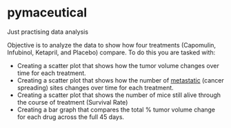 # pymaceutical
Just practising data analysis 

Objective is to analyze the data to show how four treatments (Capomulin, Infubinol, Ketapril, and Placebo) compare.
To do this you are tasked with:
* Creating a scatter plot that shows how the tumor volume changes over time for each treatment.
* Creating a scatter plot that shows how the number of [metastatic](https://en.wikipedia.org/wiki/Metastasis) (cancer spreading) sites changes over time for each treatment.
* Creating a scatter plot that shows the number of mice still alive through the course of treatment (Survival Rate)
* Creating a bar graph that compares the total % tumor volume change for each drug across the full 45 days.
